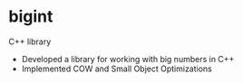 # bigint
C++ library

- Developed a library for working with big numbers in C++
- Implemented COW and Small Object Optimizations
